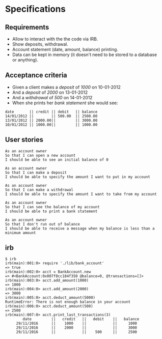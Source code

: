 # Specifications

## Requirements

- Allow to interact with the the code via IRB.
- Show deposits, withdrawal.
- Account statement (date, amount, balance) printing.
- Data can be kept in memory (it doesn't need to be stored to a database or anything).


## Acceptance criteria

- Given a client makes a *deposit* of *1000* on 10-01-2012
- And a *deposit* of *2000* on 13-01-2012
- And a *withdrawal* of *500* on 14-01-2012
- When she prints her *bank statement* she would see:

```
date       || credit || debit   || balance  
14/01/2012 ||        || 500.00  || 2500.00  
13/01/2012 || 2000.00||         || 3000.00  
10/01/2012 || 1000.00||         || 1000.00
```

## User stories

```
As an account owner  
So that I can open a new account  
I should be able to see an initial balance of 0  

As an account owner  
So that I can make a deposit  
I should be able to specify the amount I want to put in my account  

As an account owner  
So that I can make a withdrawal    
I should be able to specify the amount I want to take from my account  

As an account owner  
So that I can see the balance of my account  
I should be able to print a bank statement  

As an account owner  
So that I don't run out of balance  
I should be able to receive a message when my balance is less than a minimum amount  
```

## irb
```
$ irb
irb(main):001:0> require './lib/bank_account'
=> true
irb(main):002:0> acct = BankAccount.new
=> #<BankAccount:0x007f8cc184f350 @balance=0, @transactions=[]>
irb(main):003:0> acct.add_amount(1000)
=> 1000
irb(main):004:0> acct.add_amount(2000)
=> 3000
irb(main):005:0> acct.deduct_amount(5000)
RuntimeError: There is not enough balance in your account
irb(main):006:0> acct.deduct_amount(500)
=> 2500
irb(main):007:0> acct.print_last_transactions(3)
        date         ||   credit   ||   debit    ||   balance  
     29/11/2016      ||    1000    ||            ||     1000   
     29/11/2016      ||    2000    ||            ||     3000   
     29/11/2016      ||            ||    500     ||     2500   

```
